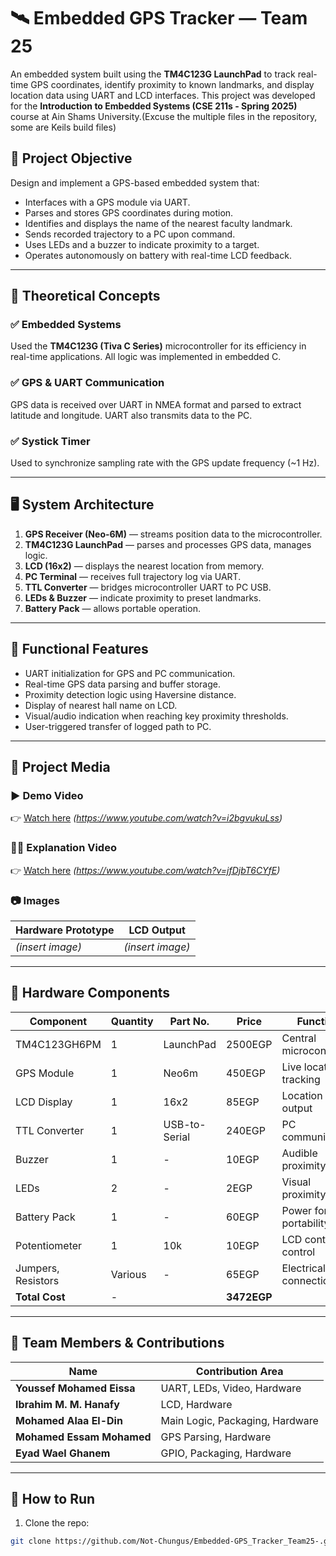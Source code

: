 # 🛰️ Embedded GPS Tracker — Team 25

An embedded system built using the **TM4C123G LaunchPad** to track real-time GPS coordinates, identify proximity to known landmarks, and display location data using UART and LCD interfaces. This project was developed for the **Introduction to Embedded Systems (CSE 211s - Spring 2025)** course at Ain Shams University.(Excuse the multiple files in the repository, some are Keils build files)

## 📌 Project Objective

Design and implement a GPS-based embedded system that:
- Interfaces with a GPS module via UART.
- Parses and stores GPS coordinates during motion.
- Identifies and displays the name of the nearest faculty landmark.
- Sends recorded trajectory to a PC upon command.
- Uses LEDs and a buzzer to indicate proximity to a target.
- Operates autonomously on battery with real-time LCD feedback.

---

## 🧠 Theoretical Concepts

### ✅ Embedded Systems
Used the **TM4C123G (Tiva C Series)** microcontroller for its efficiency in real-time applications. All logic was implemented in embedded C.

### ✅ GPS & UART Communication
GPS data is received over UART in NMEA format and parsed to extract latitude and longitude. UART also transmits data to the PC.

### ✅ Systick Timer
Used to synchronize sampling rate with the GPS update frequency (~1 Hz).

---

## 🖥️ System Architecture

1. **GPS Receiver (Neo-6M)** — streams position data to the microcontroller.
2. **TM4C123G LaunchPad** — parses and processes GPS data, manages logic.
3. **LCD (16x2)** — displays the nearest location from memory.
4. **PC Terminal** — receives full trajectory log via UART.
5. **TTL Converter** — bridges microcontroller UART to PC USB.
6. **LEDs & Buzzer** — indicate proximity to preset landmarks.
7. **Battery Pack** — allows portable operation.

---

## 🎯 Functional Features

- UART initialization for GPS and PC communication.
- Real-time GPS data parsing and buffer storage.
- Proximity detection logic using Haversine distance.
- Display of nearest hall name on LCD.
- Visual/audio indication when reaching key proximity thresholds.
- User-triggered transfer of logged path to PC.

---

## 📸 Project Media

### ▶️ Demo Video
👉 [Watch here](#) *(https://www.youtube.com/watch?v=i2bgvukuLss)*

### 🧑‍🏫 Explanation Video
👉 [Watch here](#) *(https://www.youtube.com/watch?v=jfDjbT6CYfE)*

### 📷 Images
| Hardware Prototype | LCD Output |
|--------------------|------------|
| *(insert image)*   | *(insert image)* |

---

## 🧩 Hardware Components

| Component         | Quantity | Part No.         | Price  | Function                      |
|------------------|----------|------------------|--------|-------------------------------|
| TM4C123GH6PM      | 1        | LaunchPad        | 2500EGP| Central microcontroller       |
| GPS Module        | 1        | Neo6m            | 450EGP | Live location tracking        |
| LCD Display       | 1        | 16x2             | 85EGP  | Location name output          |
| TTL Converter     | 1        | USB-to-Serial    | 240EGP | PC communication              |
| Buzzer            | 1        | -                | 10EGP  | Audible proximity alert       |
| LEDs              | 2        | -                | 2EGP   | Visual proximity alert        |
| Battery Pack      | 1        | -                | 60EGP  | Power for portability         |
| Potentiometer     | 1        | 10k              | 10EGP  | LCD contrast control          |
| Jumpers, Resistors| Various  | -                | 65EGP  | Electrical connections        |
| **Total Cost**    | -        |                  | **3472EGP** |                               |

---

## 👥 Team Members & Contributions

| Name                       | Contribution Area              |
|----------------------------|-------------------------------|
| **Youssef Mohamed Eissa** | UART, LEDs, Video, Hardware   |
| **Ibrahim M. M. Hanafy**  | LCD, Hardware                 |
| **Mohamed Alaa El-Din**   | Main Logic, Packaging, Hardware |
| **Mohamed Essam Mohamed** | GPS Parsing, Hardware         |
| **Eyad Wael Ghanem**      | GPIO, Packaging, Hardware     |

---

## 🔄 How to Run

1. Clone the repo:
```bash
git clone https://github.com/Not-Chungus/Embedded-GPS_Tracker_Team25-.git

